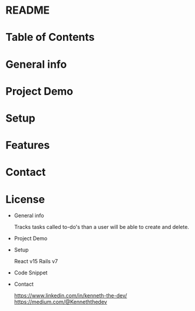 # README

# Table of Contents 
#   General info 
#   Project Demo 
#   Setup
#   Features 
#   Contact 
#   License


*  General info

     Tracks tasks called to-do's than a user will be able to create and delete. 
     
*   Project Demo 

*   Setup

    React v15 
    Rails v7


* Code Snippet




*   Contact 
    
    https://www.linkedin.com/in/kenneth-the-dev/
    https://medium.com/@Kenneththedev

